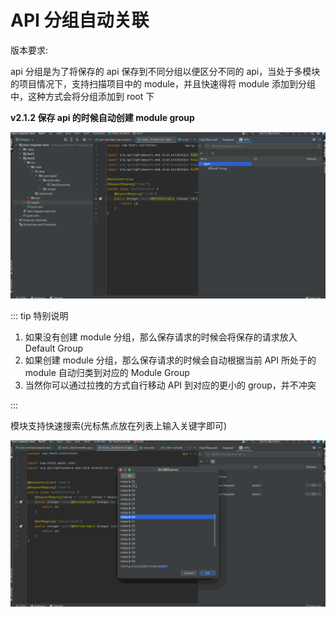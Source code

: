 # API 分组自动关联

版本要求: <Badge text="2.0.6" /> <Badge text="废弃" />

api 分组是为了将保存的 api 保存到不同分组以便区分不同的 api，当处于多模块的项目情况下，支持扫描项目中的 module，并且快速得将 module 添加到分组中，这种方式会将分组添加到 root 下

**v2.1.2 保存 api 的时候自动创建 module group**

![apiGroup](/img/apiGroup.gif)

::: tip 特别说明

1. 如果没有创建 module 分组，那么保存请求的时候会将保存的请求放入 Default Group
2. 如果创建 module 分组，那么保存请求的时候会自动根据当前 API 所处于的 module 自动归类到对应的 Module Group
3. 当然你可以通过拉拽的方式自行移动 API 到对应的更小的 group，并不冲突

:::

模块支持快速搜索(光标焦点放在列表上输入关键字即可)

![moduleSearch](/img/moduleSearch.gif)
